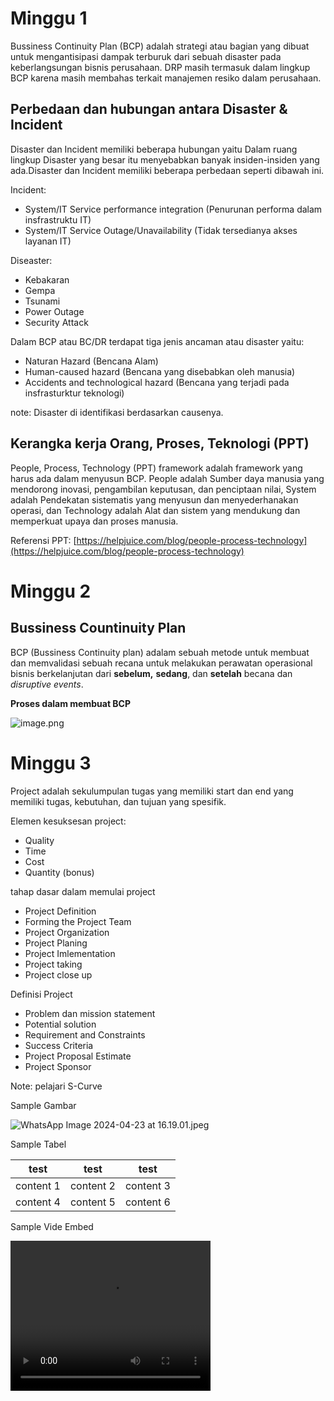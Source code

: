 # Minggu 1

Bussiness Continuity Plan (BCP) adalah strategi atau bagian yang dibuat untuk mengantisipasi dampak terburuk dari sebuah disaster pada keberlangsungan bisnis perusahaan. DRP masih termasuk dalam lingkup BCP karena masih membahas terkait manajemen resiko dalam perusahaan.

## Perbedaan dan hubungan antara Disaster & Incident

Disaster dan Incident memiliki beberapa hubungan yaitu Dalam ruang lingkup Disaster yang besar itu menyebabkan banyak insiden-insiden yang ada.Disaster dan Incident memiliki beberapa perbedaan seperti dibawah ini.

Incident:

- System/IT Service performance integration (Penurunan performa dalam insfrastruktu IT)
- System/IT Service Outage/Unavailability (Tidak tersedianya akses layanan IT)

Diseaster:

- Kebakaran
- Gempa
- Tsunami
- Power Outage
- Security Attack

Dalam BCP atau BC/DR terdapat tiga jenis ancaman atau disaster yaitu:

- Naturan Hazard (Bencana Alam)
- Human-caused hazard (Bencana yang disebabkan oleh manusia)
- Accidents and technological hazard (Bencana yang terjadi pada insfrasturktur teknologi)

note: Disaster di identifikasi berdasarkan causenya.

## Kerangka kerja Orang, Proses, Teknologi (PPT)

People, Process, Technology (PPT) framework adalah framework yang harus ada dalam menyusun BCP. People adalah Sumber daya manusia yang mendorong inovasi, pengambilan keputusan, dan penciptaan nilai, System adalah Pendekatan sistematis yang menyusun dan menyederhanakan operasi, dan Technology adalah Alat dan sistem yang mendukung dan memperkuat upaya dan proses manusia.

Referensi PPT: [https://helpjuice.com/blog/people-process-technology](https://helpjuice.com/blog/people-process-technology)

# Minggu 2

## Bussiness Countinuity Plan

BCP (Bussiness Continuity plan) adalam sebuah metode untuk membuat dan memvalidasi sebuah recana untuk melakukan perawatan operasional bisnis berkelanjutan dari **sebelum,** **sedang**, dan **setelah** becana dan *disruptive events*.

**Proses dalam membuat BCP**

![image.png](https://res.craft.do/user/full/9b90acb1-2b88-2bcd-a32a-70b7ba1da15e/doc/7830a0b2-4d23-4f91-89c4-f5a68ee864c3/2112eccb-52f4-4f33-8acf-706fcddf6d2e)

# Minggu 3

Project adalah sekulumpulan tugas yang memiliki start dan end yang memiliki tugas, kebutuhan, dan tujuan yang spesifik.

Elemen kesuksesan project:

- Quality
- Time
- Cost
- Quantity (bonus)

tahap dasar dalam memulai project

- Project Definition
- Forming the Project Team
- Project Organization
- Project Planing
- Project Imlementation
- Project taking
- Project close up

Definisi Project

- Problem dan mission statement
- Potential solution
- Requirement and Constraints
- Success Criteria
- Project Proposal Estimate
- Project Sponsor

Note: pelajari S-Curve

Sample Gambar

![WhatsApp Image 2024-04-23 at 16.19.01.jpeg](https://res.craft.do/user/full/9b90acb1-2b88-2bcd-a32a-70b7ba1da15e/doc/7830a0b2-4d23-4f91-89c4-f5a68ee864c3/d2ef59ee-dc06-4d5f-9abe-9879ee36e534)

Sample Tabel

| test      | test      | test      |
| --------- | --------- | --------- |
| content 1 | content 2 | content 3 |
| content 4 | content 5 | content 6 |

Sample Vide Embed

<video width="320" height="240" controls>
  <source src="https://res.craft.do/user/full/9b90acb1-2b88-2bcd-a32a-70b7ba1da15e/doc/7830a0b2-4d23-4f91-89c4-f5a68ee864c3/3c1e347f-c71c-4874-a888-bef5de066deb" type="video/mp4">
</video>

